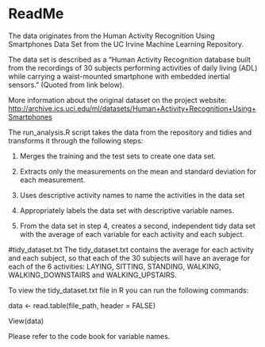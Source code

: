 # ReadMe
The data originates from the Human Activity Recognition Using Smartphones Data Set from the UC Irvine Machine Learning Repository.

The data set is described as a “Human Activity Recognition database built from the recordings of 30 subjects performing activities of daily living (ADL) while carrying a waist-mounted smartphone with embedded inertial sensors.” (Quoted from link below).

More information about the original dataset on the project website:
http://archive.ics.uci.edu/ml/datasets/Human+Activity+Recognition+Using+Smartphones

The run_analysis.R script takes the data from the repository and tidies and transforms it through the following steps:

1.	Merges the training and the test sets to create one data set.

2.	Extracts only the measurements on the mean and standard deviation for each measurement. 

3.	Uses descriptive activity names to name the activities in the data set

4.	Appropriately labels the data set with descriptive variable names. 

5.	From the data set in step 4, creates a second, independent tidy data set with the average of each variable for each activity and each subject.

#tidy_dataset.txt
The tidy_dataset.txt contains the average for each activity and each subject, so that each of the 30 subjects will have an average for each of the 6 activities: LAYING, SITTING, STANDING, WALKING, WALKING_DOWNSTAIRS and WALKING_UPSTAIRS.

To view the tidy_dataset.txt file in R you can run the following commands: 

data <- read.table(file_path, header = FALSE) 

View(data)

Please refer to the code book for variable names.

